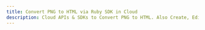 ---title: Convert PNG to HTML via Ruby SDK in Clouddescription: Cloud APIs & SDKs to Convert PNG to HTML. Also Create, Edit & Render Microsoft Word & OpenOffice documents in the Cloud.---